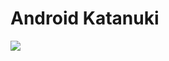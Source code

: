 # Android Katanuki
![](https://github.com/takiguchi0817/katanuki/blob/master/katanuki.png?raw=true)
